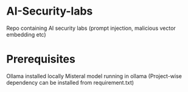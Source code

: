 # AI-Security-labs
Repo containing AI security labs (prompt injection, malicious vector embedding etc)


# Prerequisites
Ollama installed locally
Misteral model running in ollama
(Project-wise dependency can be installed from requirement.txt)
